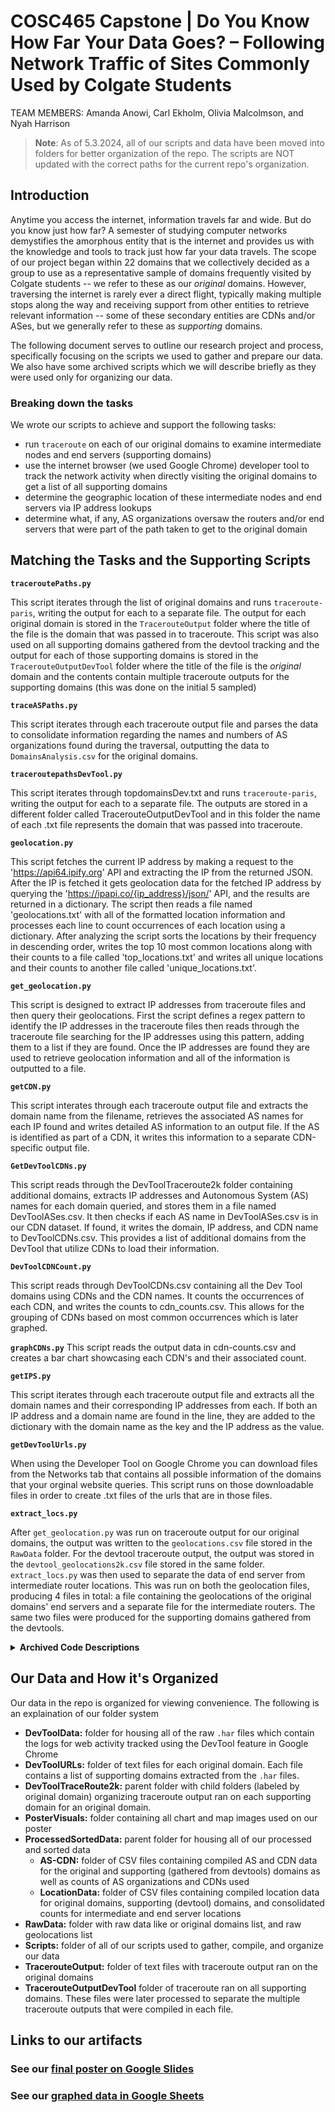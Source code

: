 # COSC465 Capstone | Do You Know How Far Your Data Goes? – Following Network Traffic of Sites Commonly Used by Colgate Students
TEAM MEMBERS: Amanda Anowi, Carl Ekholm, Olivia Malcolmson, and Nyah Harrison

> **Note**: As of 5.3.2024, all of our scripts and data have been moved into folders for better organization of the repo. The scripts are NOT updated with the correct paths for the current repo's organization.

## Introduction
Anytime you access the internet, information travels far and wide. But do you know just how far? A semester of studying computer networks demystifies the amorphous entity that is the internet and provides us with the knowledge and tools to track just how far your data travels. The scope of our project began within 22 domains that we collectively decided as a group to use as a representative sample of domains frequently visited by Colgate students -- we refer to these as our *original* domains. However, traversing the internet is rarely ever a direct flight, typically making multiple stops along the way and receiving support from other entities to retrieve relevant information -- some of these secondary entities are CDNs and/or ASes, but we generally refer to these as *supporting* domains.

The following document serves to outline our research project and process, specifically focusing on the scripts we used to gather and prepare our data. We also have some archived scripts which we will describe briefly as they were used only for organizing our data.


### Breaking down the tasks
We wrote our scripts to achieve and support the following tasks:
- run `traceroute` on each of our original domains to examine intermediate nodes and end servers (supporting domains)
- use the internet browser (we used Google Chrome) developer tool to track the network activity when directly visiting the original domains to get a list of all supporting domains  
- determine the geographic location of these intermediate nodes and end servers via IP address lookups
- determine what, if any, AS organizations oversaw the routers and/or end servers that were part of the path taken to get to the original domain

## Matching the Tasks and the Supporting Scripts
**`traceroutePaths.py`**

This script iterates through the list of original domains and runs `traceroute-paris`, writing the output for each to a separate file. The output for each original domain is stored in the `TracerouteOutput` folder where the title of the file is the domain that was passed in to traceroute. This script was also used on all supporting domains gathered from the devtool tracking and the output for each of those supporting domains is stored in the `TracerouteOutputDevTool` folder where the title of the file is the *original* domain and the contents contain multiple traceroute outputs for the supporting domains (this was done on the initial 5 sampled)


**`traceASPaths.py`**

This script iterates through each traceroute output file and parses the data to consolidate information regarding the names and numbers of AS organizations found during the traversal, outputting the data to `DomainsAnalysis.csv` for the original domains.


**`traceroutepathsDevTool.py`**

This script iterates through topdomainsDev.txt and runs `traceroute-paris`, writing the output for each to a separate file. The outputs are stored in a different folder called TracerouteOutputDevTool and in this folder the name of each .txt file represents the domain that was passed into traceroute.


**`geolocation.py`**

This script fetches the current IP address by making a request to the 'https://api64.ipify.org' API and extracting the IP from the returned JSON. After the IP is fetched it gets geolocation data for the fetched IP address by querying the 'https://ipapi.co/{ip_address}/json/' API, and the results are returned in a dictionary. The script then reads a file named 'geolocations.txt' with all of the formatted location information and processes each line to count occurrences of each location using a dictionary. After analyzing the script sorts the locations by their frequency in descending order, writes the top 10 most common locations along with their counts to a file called 'top_locations.txt' and writes all unique locations and their counts to another file called 'unique_locations.txt'. 


**`get_geolocation.py`**

This script is designed to extract IP addresses from traceroute files and then query their geolocations. First the script defines a regex pattern to identify the IP addresses in the traceroute files then reads through the traceroute file searching for the IP addresses using this pattern, adding them to a list if they are found. Once the IP addresses are found they are used to retrieve geolocation information and all of the information is outputted to a file.


**`getCDN.py`**

This script interates through each traceroute output file and extracts the domain name from the filename, retrieves the associated AS names for each IP found and writes detailed AS information to an output file. If the AS is identified as part of a CDN, it writes this information to a separate CDN-specific output file.


**`GetDevToolCDNs.py`**

This script reads through the DevToolTraceroute2k folder containing additional domains, extracts IP addresses and Autonomous System (AS) names for each domain queried, and stores them in a file named DevToolASes.csv. It then checks if each AS name in DevToolASes.csv is in our CDN dataset. If found, it writes the domain, IP address, and CDN name to DevToolCDNs.csv. This provides a list of additional domains from the DevTool that utilize CDNs to load their information.

**`DevToolCDNCount.py`**

This script reads through DevToolCDNs.csv containing all the Dev Tool domains using CDNs and the CDN names. It counts the occurrences of each CDN, and writes the counts to cdn_counts.csv. This allows for the grouping of CDNs based on most common occurrences which is later graphed. 

**`graphCDNs.py`**
This script reads the output data in cdn-counts.csv and creates a bar chart showcasing each CDN's and their associated count.

**`getIPS.py`**

This script iterates through each traceroute output file and extracts all the domain names and their corresponding IP addresses from each. If both an IP address and a domain name are found in the line, they are added to the dictionary with the domain name as the key and the IP address as the value.


**`getDevToolUrls.py`**

When using the Developer Tool on Google Chrome you can download files from the Networks tab that contains all possible information of the domains that your orginal website queries. This script runs on those downloadable files in order to create .txt files of the urls that are in those files. 

**`extract_locs.py`**

After `get_geolocation.py` was run on traceroute output for our original domains, the output was written to the `geolocations.csv` file stored in the `RawData` folder. For the devtool traceroute output, the output was stored in the `devtool_geolocations2k.csv` file stored in the same folder. `extract_locs.py` was then used to separate the data of end server from intermediate router locations. This was run on both the geolocation files, producing 4 files in total: a file containing the geolocations of the original domains' end servers and a separate file for the intermediate routers. The same two files were produced for the supporting domains gathered from the devtools.


<details>
<summary><strong> Archived Code Descriptions </strong></summary>
<blockquote><strong><code>devtoolorg.py</code></strong> 
<hr> Script for separating traceroute output of supporting domains that had originally been compiled into one txt file according to the original domain into separate txt files for each supporting domain organized by folders of the original domain they were supporting
</blockquote>
<br>
<p>For instance, all of the traceroute output for all supporting domains found via the devtool for chatGPT were in one file like so:</p>
                
    CONTENTS OF chatopenai.com.txt:
    traceroute to chat.openai.com (104.18.37.228), 30 hops max, 30 bytes packets
    1  172.17.0.1 (172.17.0.1)  0.067ms    0.064ms    0.054ms  
    ...

    traceroute to cdn.oaistatic.com (104.18.41.158), 30 hops max, 30 bytes packets
    1  172.17.0.1 (172.17.0.1)  0.045ms    0.040ms    0.035ms  
    ...
        
<p>But these were then separated into files under the same folder of the original domain they supported, following a structure more similar to the following:</p>

    -- /DevToolTraceRoute2k
        | -- chat.openai.com/
            | -- chat.openai.com.txt
            -- cdn.oaistatic.com.txt

<blockquote><strong><code>consolidate_loc_info.py</code></strong> 
<hr> Script for consolidating all location information into pandas dataframes and outputting the information to csv files with counts and totals we could use for graphs. The data stored in the resulting 4 csv files from running the `extract_locs.py` script were a bit disorganized and contained a lot of unnecessary text (e.g., the every IP address was formatted as 'IP: X.X.X.X'). `consolidate_loc.py` was written to clean the data in these csv files (remove any unnecessary text in the cells such as the 'IP: ' part). After the data was reformatted, this script also read the end server and intermediate server location csv files and merged them by reading them into a pandas DataFrame and concatenating them together. The resulting files were then able to be exported to a <a href='https://docs.google.com/spreadsheets/d/1jWDt9uKFmqKqRPY1z8sq_pW4y45KRiSemPMj5bk3cjY/edit#gid=424344175'>Google Sheet</a> where the data could be graphed. 
</blockquote>

</details>

## Our Data and How it's Organized
Our data in the repo is organized for viewing convenience. The following is an explaination of our folder system

- **DevToolData:** folder for housing all of the raw `.har` files which contain the logs for web activity tracked using the DevTool feature in Google Chrome
- **DevToolURLs:** folder of text files for each original domain. Each file contains a list of supporting domains extracted from the `.har` files.
- **DevToolTraceRoute2k:** parent folder with child folders (labeled by original domain) organizing traceroute output ran on each supporting domain for an original domain. 
- **PosterVisuals:** folder containing all chart and map images used on our poster
- **ProcessedSortedData:** parent folder for housing all of our processed and sorted data
    - **AS-CDN:** folder of CSV files containing compiled AS and CDN data for the original and supporting (gathered from devtools) domains as well as counts of AS organizations and CDNs used
    - **LocationData:** folder of CSV files containing compiled location data for original domains, supporting (devtool) domains, and consolidated counts for intermediate and end server locations
- **RawData:** folder with raw data like or original domains list, and raw geolocations list
- **Scripts:** folder of all of our scripts used to gather, compile, and organize our data
- **TracerouteOutput:** folder of text files with traceroute output ran on the original domains
- **TracerouteOutputDevTool** folder of traceroute ran on all supporting domains. These files were later processed to separate the multiple traceroute outputs that were compiled in each file. 

## Links to our artifacts
### See our [final poster on Google Slides](https://docs.google.com/presentation/d/1s7KjgZjiOWT0BBllw7Mlzerl64zBnTOY/edit#slide=id.g2d17fba3423_1_34)
### See our [graphed data in Google Sheets](https://docs.google.com/spreadsheets/d/1jWDt9uKFmqKqRPY1z8sq_pW4y45KRiSemPMj5bk3cjY/edit?usp=sharing)
